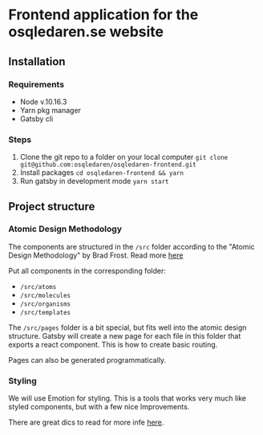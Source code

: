 # Frontend application for the osqledaren.se website

## Installation

### Requirements

- Node v.10.16.3
- Yarn pkg manager
- Gatsby cli

### Steps

1. Clone the git repo to a folder on your local computer `git clone git@github.com:osqledaren/osqledaren-frontend.git`
2. Install packages `cd osqledaren-frontend && yarn`
3. Run gatsby in development mode `yarn start`

## Project structure

### Atomic Design Methodology

The components are structured in the `/src` folder according to the "Atomic Design Methodology" by Brad Frost. Read more [here](http://atomicdesign.bradfrost.com/chapter-2/)

Put all components in the corresponding folder:

- `/src/atoms`
- `/src/molecules`
- `/src/organisms`
- `/src/templates`

The `/src/pages` folder is a bit special, but fits well into the atomic design structure. Gatsby will create a new page for each file in this folder that exports a react component. This is how to create basic routing.

Pages can also be generated programmatically.

### Styling

We will use Emotion for styling. This is a tools that works very much like styled components, but with a few nice Improvements.

There are great dics to read for more infe [here](https://emotion.sh/docs/introduction).

